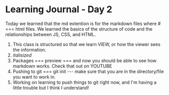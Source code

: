 # Learning Journal - Day 2

Today we learned that the md extention is for the markdown files where # === html files.   We learned the basics of the structure of code and the relationships between JS, CSS, and HTML.

1. This class is structured so that we learn VIEW, or how the viewer sees the information.  
2. *italisized*
3. Packages === preview === and now you should be able to see how markdown works.  Check that out on YOUTUBE
4. Pushing to git === git init --- make sure that you are in the directory/file you want to work in.
5. Working on learning to push things to git right now, and I'm having a little trouble but I think I understand!
